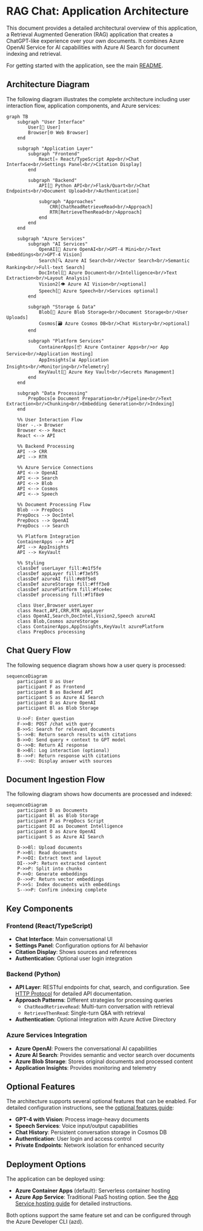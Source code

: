 # RAG Chat: Application Architecture

This document provides a detailed architectural overview of this application, a Retrieval Augmented Generation (RAG) application that creates a ChatGPT-like experience over your own documents. It combines Azure OpenAI Service for AI capabilities with Azure AI Search for document indexing and retrieval.

For getting started with the application, see the main [README](../README.md).

## Architecture Diagram

The following diagram illustrates the complete architecture including user interaction flow, application components, and Azure services:

```mermaid
graph TB
    subgraph "User Interface"
        User[👤 User]
        Browser[🌐 Web Browser]
    end

    subgraph "Application Layer"
        subgraph "Frontend"
            React[⚛️ React/TypeScript App<br/>Chat Interface<br/>Settings Panel<br/>Citation Display]
        end
        
        subgraph "Backend"
            API[🐍 Python API<br/>Flask/Quart<br/>Chat Endpoints<br/>Document Upload<br/>Authentication]
            
            subgraph "Approaches"
                CRR[ChatReadRetrieveRead<br/>Approach]
                RTR[RetrieveThenRead<br/>Approach]
            end
        end
    end

    subgraph "Azure Services"
        subgraph "AI Services"
            OpenAI[🤖 Azure OpenAI<br/>GPT-4 Mini<br/>Text Embeddings<br/>GPT-4 Vision]
            Search[🔍 Azure AI Search<br/>Vector Search<br/>Semantic Ranking<br/>Full-text Search]
            DocIntel[📄 Azure Document<br/>Intelligence<br/>Text Extraction<br/>Layout Analysis]
            Vision2[👁️ Azure AI Vision<br/>optional]
            Speech[🎤 Azure Speech<br/>Services optional]
        end
        
        subgraph "Storage & Data"
            Blob[💾 Azure Blob Storage<br/>Document Storage<br/>User Uploads]
            Cosmos[🗃️ Azure Cosmos DB<br/>Chat History<br/>optional]
        end
        
        subgraph "Platform Services"
            ContainerApps[📦 Azure Container Apps<br/>or App Service<br/>Application Hosting]
            AppInsights[📊 Application Insights<br/>Monitoring<br/>Telemetry]
            KeyVault[🔐 Azure Key Vault<br/>Secrets Management]
        end
    end

    subgraph "Data Processing"
        PrepDocs[⚙️ Document Preparation<br/>Pipeline<br/>Text Extraction<br/>Chunking<br/>Embedding Generation<br/>Indexing]
    end

    %% User Interaction Flow
    User -.-> Browser
    Browser <--> React
    React <--> API

    %% Backend Processing
    API --> CRR
    API --> RTR
    
    %% Azure Service Connections
    API <--> OpenAI
    API <--> Search
    API <--> Blob
    API <--> Cosmos
    API <--> Speech
    
    %% Document Processing Flow
    Blob --> PrepDocs
    PrepDocs --> DocIntel
    PrepDocs --> OpenAI
    PrepDocs --> Search
    
    %% Platform Integration
    ContainerApps --> API
    API --> AppInsights
    API --> KeyVault
    
    %% Styling
    classDef userLayer fill:#e1f5fe
    classDef appLayer fill:#f3e5f5
    classDef azureAI fill:#e8f5e8
    classDef azureStorage fill:#fff3e0
    classDef azurePlatform fill:#fce4ec
    classDef processing fill:#f1f8e9
    
    class User,Browser userLayer
    class React,API,CRR,RTR appLayer
    class OpenAI,Search,DocIntel,Vision2,Speech azureAI
    class Blob,Cosmos azureStorage
    class ContainerApps,AppInsights,KeyVault azurePlatform
    class PrepDocs processing
```

## Chat Query Flow

The following sequence diagram shows how a user query is processed:

```mermaid
sequenceDiagram
    participant U as User
    participant F as Frontend
    participant B as Backend API
    participant S as Azure AI Search
    participant O as Azure OpenAI
    participant Bl as Blob Storage

    U->>F: Enter question
    F->>B: POST /chat with query
    B->>S: Search for relevant documents
    S-->>B: Return search results with citations
    B->>O: Send query + context to GPT model
    O-->>B: Return AI response
    B->>Bl: Log interaction (optional)
    B-->>F: Return response with citations
    F-->>U: Display answer with sources
```

## Document Ingestion Flow

The following diagram shows how documents are processed and indexed:

```mermaid
sequenceDiagram
    participant D as Documents
    participant Bl as Blob Storage
    participant P as PrepDocs Script
    participant DI as Document Intelligence
    participant O as Azure OpenAI
    participant S as Azure AI Search

    D->>Bl: Upload documents
    P->>Bl: Read documents
    P->>DI: Extract text and layout
    DI-->>P: Return extracted content
    P->>P: Split into chunks
    P->>O: Generate embeddings
    O-->>P: Return vector embeddings
    P->>S: Index documents with embeddings
    S-->>P: Confirm indexing complete
```

## Key Components

### Frontend (React/TypeScript)

- **Chat Interface**: Main conversational UI
- **Settings Panel**: Configuration options for AI behavior
- **Citation Display**: Shows sources and references
- **Authentication**: Optional user login integration

### Backend (Python)

- **API Layer**: RESTful endpoints for chat, search, and configuration. See [HTTP Protocol](http_protocol.md) for detailed API documentation.
- **Approach Patterns**: Different strategies for processing queries
  - `ChatReadRetrieveRead`: Multi-turn conversation with retrieval
  - `RetrieveThenRead`: Single-turn Q&A with retrieval
- **Authentication**: Optional integration with Azure Active Directory

### Azure Services Integration

- **Azure OpenAI**: Powers the conversational AI capabilities
- **Azure AI Search**: Provides semantic and vector search over documents
- **Azure Blob Storage**: Stores original documents and processed content
- **Application Insights**: Provides monitoring and telemetry

## Optional Features

The architecture supports several optional features that can be enabled. For detailed configuration instructions, see the [optional features guide](deploy_features.md):

- **GPT-4 with Vision**: Process image-heavy documents
- **Speech Services**: Voice input/output capabilities
- **Chat History**: Persistent conversation storage in Cosmos DB
- **Authentication**: User login and access control
- **Private Endpoints**: Network isolation for enhanced security

## Deployment Options

The application can be deployed using:

- **Azure Container Apps** (default): Serverless container hosting
- **Azure App Service**: Traditional PaaS hosting option. See the [App Service hosting guide](appservice.md) for detailed instructions.

Both options support the same feature set and can be configured through the Azure Developer CLI (azd).

